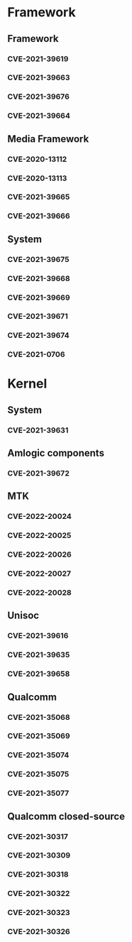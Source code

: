 # Framework

## Framework

### CVE-2021-39619

### CVE-2021-39663

### CVE-2021-39676

### CVE-2021-39664

## Media Framework

### CVE-2020-13112

### CVE-2020-13113

### CVE-2021-39665

### CVE-2021-39666

## System

### CVE-2021-39675

### CVE-2021-39668

### CVE-2021-39669

### CVE-2021-39671

### CVE-2021-39674

### CVE-2021-0706

# Kernel

## System

### CVE-2021-39631

## Amlogic components

### CVE-2021-39672

## MTK

### CVE-2022-20024

### CVE-2022-20025

### CVE-2022-20026

### CVE-2022-20027

### CVE-2022-20028

## Unisoc

### CVE-2021-39616

### CVE-2021-39635

### CVE-2021-39658

## Qualcomm

### CVE-2021-35068

### CVE-2021-35069

### CVE-2021-35074

### CVE-2021-35075

### CVE-2021-35077

## Qualcomm closed-source

### CVE-2021-30317

### CVE-2021-30309

### CVE-2021-30318

### CVE-2021-30322

### CVE-2021-30323

### CVE-2021-30326
